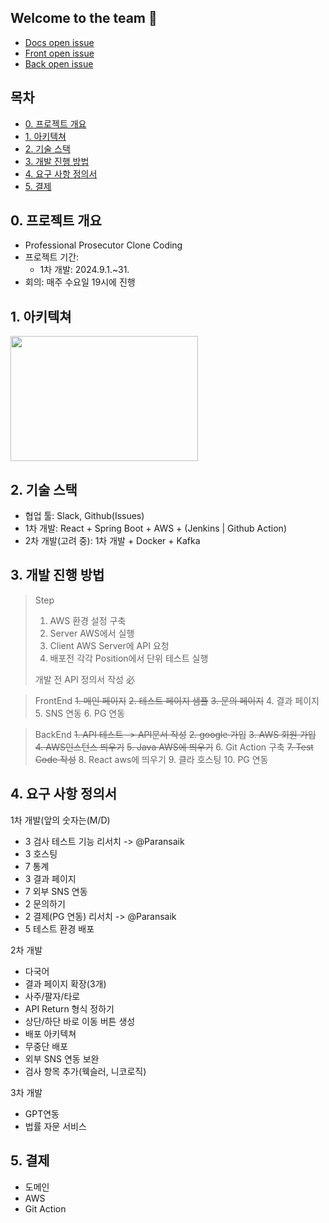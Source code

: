 ## Welcome to the team 🙌

- [Docs open issue](https://github.com/N0ziroh/Docs/issues)
- [Front open issue](https://github.com/N0ziroh/FrontEnd/issues)
- [Back open issue](https://github.com/N0ziroh/BackEnd/issues)

<!--
**Here are some ideas to get you started:**

🙋‍♀️ A short introduction - what is your organization all about?
👀 Contribution guidelines - how do team members dive in?
👩‍💻 Useful resources - where do you keep your docs? Is there anything else the team should know?
🍪 Fun facts - what is your team's favorite snack?
🧙 Remember, you can do mighty things with the power of [Markdown](https://docs.github.com/github/writing-on-github/getting-started-with-writing-and-formatting-on-github/basic-writing-and-formatting-syntax)
-->

## 목차

- [0. 프로젝트 개요](#0-프로젝트-개요)
- [1. 아키텍쳐](#1-아키택처)
- [2. 기술 스택](#2-기술-스택)
- [3. 개발 진행 방법](#3-개발-진행-방법)
- [4. 요구 사항 정의서](#4-요구-사항-정의서)
- [5. 결제](#5-결제)

## 0. 프로젝트 개요

- Professional Prosecutor Clone Coding
- 프로젝트 기간: 
    - 1차 개발: 2024.9.1.~31.
- 회의: 매주 수요일 19시에 진행

## 1. 아키텍쳐 

<img src="https://github.com/user-attachments/assets/38615b15-8f9a-4ac6-858b-a7d029533182" width="300" height="200"/>

## 2. 기술 스택

- 협업 툴: Slack, Github(Issues)
- 1차 개발: React + Spring Boot + AWS + (Jenkins | Github Action)
- 2차 개발(고려 중): 1차 개발 + Docker + Kafka

## 3. 개발 진행 방법

> Step
> 1. AWS 환경 설정 구축
> 2. Server AWS에서 실행
> 3. Client AWS Server에 API 요청
> 4. 배포전 각각 Position에서 단위 테스트 실행
> 
> 개발 전 API 정의서 작성 必

> FrontEnd
> ~~1. 메인 페이지~~
> ~~2. 테스트 페이지 샘플~~
> ~~3. 문의 페이지~~
> 4. 결과 페이지
> 5. SNS 연동
> 6. PG 연동

> BackEnd
> ~~1. API 테스트 -> API문서 작성~~
> ~~2. google 가입~~
> ~~3. AWS 회원 가입~~
> ~~4. AWS인스턴스 띄우기~~
> ~~5. Java AWS에 띄우기~~
> 6. Git Action 구축
> ~~7. Test Code 작성~~
> 8. React aws에 띄우기
> 9. 클라 호스팅
> 10. PG 연동

## 4. 요구 사항 정의서

1차 개발(앞의 숫자는(M/D)
- 3 검사 테스트 기능 리서치 -> @Paransaik 
- 3 호스팅
- 7 통계
- 3 결과 페이지
- 7 외부 SNS 연동
- 2 문의하기
- 2 결제(PG 연동) 리서치 -> @Paransaik 
- 5 테스트 환경 배포

2차 개발
- 다국어
- 결과 페이지 확장(3개)
- 사주/팔자/타로
- API Return 형식 정하기
- 상단/하단 바로 이동 버튼 생성
- 배포 아키텍쳐
- 무중단 배포
- 외부 SNS 연동 보완
- 검사 항목 추가(웩슬러, 니코로직)

3차 개발
- GPT연동
- 법률 자문 서비스

## 5. 결제

- 도메인
- AWS
- Git Action
